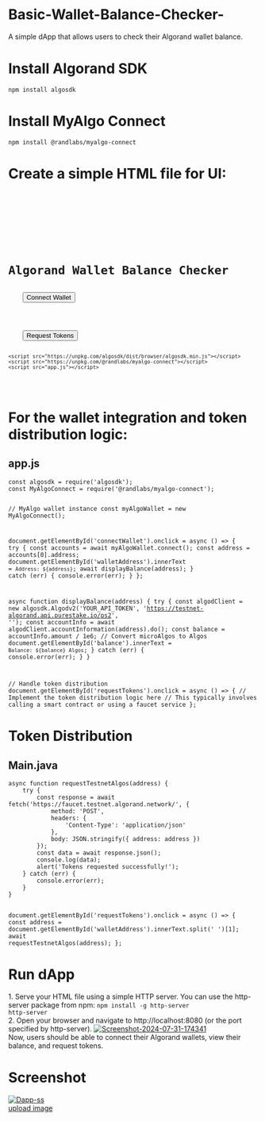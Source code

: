 # Basic-Wallet-Balance-Checker-
A simple dApp that allows users to check their Algorand wallet  balance.
<h1>Install Algorand SDK</h1>
<code>npm install algosdk</code>
<h1>Install MyAlgo Connect</h1>
<code>npm install @randlabs/myalgo-connect</code>
<h1>Create a simple HTML file for UI:</h1>
<code><!DOCTYPE html>
<html lang="en">
<head>
    <meta charset="UTF-8">
    <title>Algorand Wallet Balance Checker</title>
</head>
<body>
    <h1>Algorand Wallet Balance Checker</h1>
    <button id="connectWallet">Connect Wallet</button>
    <div id="walletAddress"></div>
    <div id="balance"></div>
    <button id="requestTokens">Request Tokens</button>

    <script src="https://unpkg.com/algosdk/dist/browser/algosdk.min.js"></script>
    <script src="https://unpkg.com/@randlabs/myalgo-connect"></script>
    <script src="app.js"></script>
</body>
</html></code>
<h1>For the wallet integration and token distribution logic:</h1>
<h2>app.js</h2>
<code>const algosdk = require('algosdk');
const MyAlgoConnect = require('@randlabs/myalgo-connect');

// MyAlgo wallet instance
const myAlgoWallet = new MyAlgoConnect();

document.getElementById('connectWallet').onclick = async () => {
    try {
        const accounts = await myAlgoWallet.connect();
        const address = accounts[0].address;
        document.getElementById('walletAddress').innerText = `Address: ${address}`;
        await displayBalance(address);
    } catch (err) {
        console.error(err);
    }
};

async function displayBalance(address) {
    try {
        const algodClient = new algosdk.Algodv2('YOUR_API_TOKEN', 'https://testnet-algorand.api.purestake.io/ps2', '');
        const accountInfo = await algodClient.accountInformation(address).do();
        const balance = accountInfo.amount / 1e6; // Convert microAlgos to Algos
        document.getElementById('balance').innerText = `Balance: ${balance} Algos`;
    } catch (err) {
        console.error(err);
    }
}

// Handle token distribution
document.getElementById('requestTokens').onclick = async () => {
    // Implement the token distribution logic here
    // This typically involves calling a smart contract or using a faucet service
};
</code>
<h1>Token Distribution</h1>
<h2>Main.java</h2>
<code>async function requestTestnetAlgos(address) {
    try {
        const response = await fetch('https://faucet.testnet.algorand.network/', {
            method: 'POST',
            headers: {
                'Content-Type': 'application/json'
            },
            body: JSON.stringify({ address: address })
        });
        const data = await response.json();
        console.log(data);
        alert('Tokens requested successfully!');
    } catch (err) {
        console.error(err);
    }
}

document.getElementById('requestTokens').onclick = async () => {
    const address = document.getElementById('walletAddress').innerText.split(' ')[1];
    await requestTestnetAlgos(address);
};
</code>
<h1>Run dApp</h1>
1. Serve your HTML file using a simple HTTP server. You can use the http-server package from npm:
<code>npm install -g http-server
http-server
</code>
2. Open your browser and navigate to http://localhost:8080 (or the port specified by http-server).
<a href="https://ibb.co/hmVyVrw"><img src="https://i.ibb.co/yQqXqK7/Screenshot-2024-07-31-174341.png" alt="Screenshot-2024-07-31-174341" border="0"></a>
<br>Now, users should be able to connect their Algorand wallets, view their balance, and request tokens.</br>
<h1>Screenshot</h1>
<a href="https://ibb.co/4JFZw3D"><img src="https://i.ibb.co/x32SKdc/Dapp-ss.png" alt="Dapp-ss" border="0"></a><br /><a target='_blank' href='https://imgbb.com/'>upload image</a><br />


